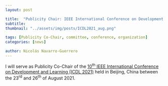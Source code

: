 ```yaml
---
layout: post

title:  "Publicity Chair: IEEE International Conference on Development and Learning (IEEE ICDL 2021)"
subtitle: 
thumbnail: "../assets/img/posts/ICDL2021_aug.png"

tags: [Publicity Co-Chair, committee, conference, organization]
categories: [news]

author: Nicolás Navarro-Guerrero
---
```


I will serve as Publicity Co-Chair of the <a href="https://www.ieee-ras.org/component/rseventspro/event/2009-icdl-2021" target="_blank">10<sup>th</sup> IEEE International Conference on Development and Learning (ICDL 2021)</a> held in Beijing, China between the 23<sup>rd</sup> and 26<sup>th</sup> of August 2021.

<!--more-->

